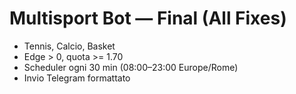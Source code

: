 # Multisport Bot — Final (All Fixes)
- Tennis, Calcio, Basket
- Edge > 0, quota >= 1.70
- Scheduler ogni 30 min (08:00–23:00 Europe/Rome)
- Invio Telegram formattato
